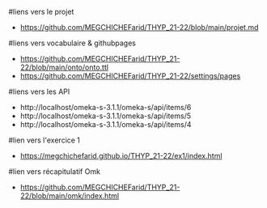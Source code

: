 #liens vers le projet
- https://github.com/MEGCHICHEFarid/THYP_21-22/blob/main/projet.md

#liens vers vocabulaire & githubpages
- https://github.com/MEGCHICHEFarid/THYP_21-22/blob/main/onto/onto.ttl
- https://github.com/MEGCHICHEFarid/THYP_21-22/settings/pages

#liens vers les API
- http://localhost/omeka-s-3.1.1/omeka-s/api/items/6
- http://localhost/omeka-s-3.1.1/omeka-s/api/items/5
- http://localhost/omeka-s-3.1.1/omeka-s/api/items/4

#lien vers l'exercice 1
 - https://megchichefarid.github.io/THYP_21-22/ex1/index.html

#lien vers récapitulatif Omk
  - https://github.com/MEGCHICHEFarid/THYP_21-22/blob/main/omk/index.html

